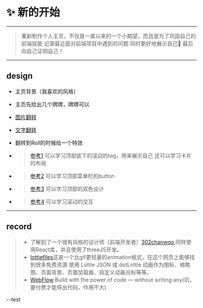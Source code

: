 # :sparkles: 新的开始

---

> 重新制作个人主页，不仅是一直以来的一个小期望，而且是为了巩固自己的前端技能
> 记录最近面对前端项目中遇到的问题
> 同时更好地展示自己:wave:
> 最后向自己证明自己！

---

## design

- 主页背景（我喜欢的风格）
- 主页先给出几个牌牌，牌牌可以
- [图片翻转](https://codesandbox.io/s/cju2d?file=/src/App.tsx)
- [文字翻转](https://codesandbox.io/s/90qj1i)
- 翻转到Roll的时候给一个特效

- > [参考1](https://sjostrandcoffee.com/)
  > 可以学习顶部底下的滚动的tag，用来展示自己
  > 还可以学习卡片的布局

- > [参考2](https://greennavis.com/)
  > 可以学习顶部菜单栏的button

- > [参考3](https://olve.tech/en)
  > 可以学习顶部的双色设计

- > [参考4](https://www.cssdesignawards.com/sites/wrangle/43488/)
  > 可以学习滚动的交互

---

## record

>- 了解到了一个很有风格的设计师（前端开发者）[302chanwoo](http://302chanwoo.com/),同样使用React库，并且使用了threeJS开发。
>- [lottiefiles](https://lottiefiles.com/)这是一个比gif更轻量的animation格式，在这个网页上能够找到很多免费资源
> 使用 Lottie JSON 或 dotLottie 动画作为图标、缩略图、页面背景、页面加载器、自定义动画光标等等。
>- [WebFlow](https://webflow.com/):Build with the power of code — without writing any(坑，要付费才能导出代码，作用不大)

--test

